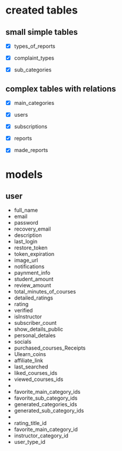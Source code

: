 # created tables
## small simple tables 
- [x] types_of_reports
- [x] complaint_types
- [x] sub_categories


## complex tables with relations
- [x] main_categories
- [x] users
- [x] subscriptions
- [x] reports
- [x] made_reports


# models
## user
* full_name
* email
* password
* recovery_email
* description
* last_login
* restore_token
* token_expiration
* image_url
* notifications
* paynment_info
* student_amount
* review_amount
* total_minutes_of_courses
* detailed_ratings
* rating
* verified
* isInstructor
* subscriber_count
* show_details_public
* personal_detales
* socials
* purchased_courses_Receipts
* Ulearn_coins
* affiliate_link
* last_searched
* liked_courses_ids
* viewed_courses_ids
* 
* favorite_main_category_ids
* favorite_sub_category_ids
* generated_categories_ids
* generated_sub_category_ids
* 
* rating_title_id
* favorite_main_category_id
* instructor_category_id
* user_type_id